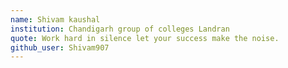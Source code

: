 ```yaml
---
name: Shivam kaushal
institution: Chandigarh group of colleges Landran
quote: Work hard in silence let your success make the noise.
github_user: Shivam907
---
```

